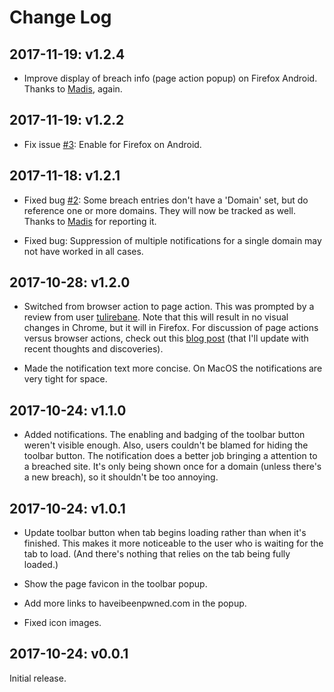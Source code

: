 Change Log
==========

2017-11-19: v1.2.4
------------------

* Improve display of breach info (page action popup) on Firefox Android. Thanks to [Madis](https://github.com/Madis0), again.

2017-11-19: v1.2.2
------------------

* Fix issue [#3](https://github.com/adam-p/breached/issues/3): Enable for Firefox on Android.

2017-11-18: v1.2.1
------------------

* Fixed bug [#2](https://github.com/adam-p/breached/issues/2): Some breach entries don't have a 'Domain' set, but do reference one or more domains. They will now be tracked as well. Thanks to [Madis](https://github.com/Madis0) for reporting it.

* Fixed bug: Suppression of multiple notifications for a single domain may not have worked in all cases.


2017-10-28: v1.2.0
------------------

* Switched from browser action to page action. This was prompted by a review from user [tulirebane](https://addons.mozilla.org/en-US/firefox/addon/breached/reviews/940746/). Note that this will result in no visual changes in Chrome, but it will in Firefox. For discussion of page actions versus browser actions, check out this [blog post](http://crypti.cc/blog/2013/03/24/pageaction-interaction) (that I'll update with recent thoughts and discoveries).

* Made the notification text more concise. On MacOS the notifications are very tight for space.


2017-10-24: v1.1.0
------------------

* Added notifications. The enabling and badging of the toolbar button weren't visible enough. Also, users couldn't be blamed for hiding the toolbar button. The notification does a better job bringing a attention to a breached site. It's only being shown once for a domain (unless there's a new breach), so it shouldn't be too annoying.


2017-10-24: v1.0.1
------------------

* Update toolbar button when tab begins loading rather than when it's finished. This makes it more noticeable to the user who is waiting for the tab to load. (And there's nothing that relies on the tab being fully loaded.)

* Show the page favicon in the toolbar popup.

* Add more links to haveibeenpwned.com in the popup.

* Fixed icon images.


2017-10-24: v0.0.1
------------------

Initial release.

